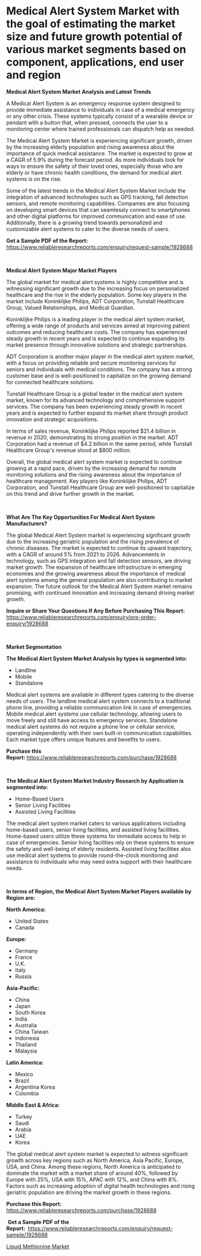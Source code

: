 <p><h1>Medical Alert System Market with the goal of estimating the market size and future growth potential of various market segments based on component, applications, end user and region</h1></p><p><strong>Medical Alert System Market Analysis and Latest Trends</strong></p>
<p><p>A Medical Alert System is an emergency response system designed to provide immediate assistance to individuals in case of a medical emergency or any other crisis. These systems typically consist of a wearable device or pendant with a button that, when pressed, connects the user to a monitoring center where trained professionals can dispatch help as needed.</p><p>The Medical Alert System Market is experiencing significant growth, driven by the increasing elderly population and rising awareness about the importance of quick medical assistance. The market is expected to grow at a CAGR of 5.9% during the forecast period. As more individuals look for ways to ensure the safety of their loved ones, especially those who are elderly or have chronic health conditions, the demand for medical alert systems is on the rise.</p><p>Some of the latest trends in the Medical Alert System Market include the integration of advanced technologies such as GPS tracking, fall detection sensors, and remote monitoring capabilities. Companies are also focusing on developing smart devices that can seamlessly connect to smartphones and other digital platforms for improved communication and ease of use. Additionally, there is a growing trend towards personalized and customizable alert systems to cater to the diverse needs of users.</p></p>
<p><strong>Get a Sample PDF of the Report:&nbsp;</strong> <a href="https://www.reliableresearchreports.com/enquiry/request-sample/1928688">https://www.reliableresearchreports.com/enquiry/request-sample/1928688</a></p>
<p>&nbsp;</p>
<p><strong>Medical Alert System Major Market Players</strong></p>
<p><p>The global market for medical alert systems is highly competitive and is witnessing significant growth due to the increasing focus on personalized healthcare and the rise in the elderly population. Some key players in the market include Koninklijke Philips, ADT Corporation, Tunstall Healthcare Group, Valued Relationships, and Medical Guardian.</p><p>Koninklijke Philips is a leading player in the medical alert system market, offering a wide range of products and services aimed at improving patient outcomes and reducing healthcare costs. The company has experienced steady growth in recent years and is expected to continue expanding its market presence through innovative solutions and strategic partnerships.</p><p>ADT Corporation is another major player in the medical alert system market, with a focus on providing reliable and secure monitoring services for seniors and individuals with medical conditions. The company has a strong customer base and is well-positioned to capitalize on the growing demand for connected healthcare solutions.</p><p>Tunstall Healthcare Group is a global leader in the medical alert system market, known for its advanced technology and comprehensive support services. The company has been experiencing steady growth in recent years and is expected to further expand its market share through product innovation and strategic acquisitions.</p><p>In terms of sales revenue, Koninklijke Philips reported $21.4 billion in revenue in 2020, demonstrating its strong position in the market. ADT Corporation had a revenue of $4.2 billion in the same period, while Tunstall Healthcare Group's revenue stood at $800 million.</p><p>Overall, the global medical alert system market is expected to continue growing at a rapid pace, driven by the increasing demand for remote monitoring solutions and the rising awareness about the importance of healthcare management. Key players like Koninklijke Philips, ADT Corporation, and Tunstall Healthcare Group are well-positioned to capitalize on this trend and drive further growth in the market.</p></p>
<p>&nbsp;</p>
<p><strong>What Are The Key Opportunities For Medical Alert System Manufacturers?</strong></p>
<p><p>The global Medical Alert System market is experiencing significant growth due to the increasing geriatric population and the rising prevalence of chronic diseases. The market is expected to continue its upward trajectory, with a CAGR of around 5% from 2021 to 2026. Advancements in technology, such as GPS integration and fall detection sensors, are driving market growth. The expansion of healthcare infrastructure in emerging economies and the growing awareness about the importance of medical alert systems among the general population are also contributing to market expansion. The future outlook for the Medical Alert System market remains promising, with continued innovation and increasing demand driving market growth.</p></p>
<p><strong>Inquire or Share Your Questions If Any Before Purchasing This Report:</strong> <a href="https://www.reliableresearchreports.com/enquiry/pre-order-enquiry/1928688">https://www.reliableresearchreports.com/enquiry/pre-order-enquiry/1928688</a></p>
<p>&nbsp;</p>
<p><strong>Market Segmentation</strong></p>
<p><strong>The Medical Alert System Market Analysis by types is segmented into:</strong></p>
<p><ul><li>Landline</li><li>Mobile</li><li>Standalone</li></ul></p>
<p><p>Medical alert systems are available in different types catering to the diverse needs of users. The landline medical alert system connects to a traditional phone line, providing a reliable communication link in case of emergencies. Mobile medical alert systems use cellular technology, allowing users to move freely and still have access to emergency services. Standalone medical alert systems do not require a phone line or cellular service, operating independently with their own built-in communication capabilities. Each market type offers unique features and benefits to users.</p></p>
<p><strong>Purchase this Report:&nbsp;</strong><a href="https://www.reliableresearchreports.com/purchase/1928688">https://www.reliableresearchreports.com/purchase/1928688</a></p>
<p>&nbsp;</p>
<p><strong>The Medical Alert System Market Industry Research by Application is segmented into:</strong></p>
<p><ul><li>Home-Based Users</li><li>Senior Living Facilities</li><li>Assisted Living Facilities</li></ul></p>
<p><p>The medical alert system market caters to various applications including home-based users, senior living facilities, and assisted living facilities. Home-based users utilize these systems for immediate access to help in case of emergencies. Senior living facilities rely on these systems to ensure the safety and well-being of elderly residents. Assisted living facilities also use medical alert systems to provide round-the-clock monitoring and assistance to individuals who may need extra support with their healthcare needs.</p></p>
<p>&nbsp;</p>
<p><strong>In terms of Region, the Medical Alert System Market Players available by Region are:</strong></p>
<p>
    <p> <strong> North America: </strong>
        <ul>
            <li>United States</li>
            <li>Canada</li>
        </ul>
        </p> 
    <p> <strong> Europe: </strong>
        <ul>
            <li>Germany</li>
            <li>France</li>
            <li>U.K.</li>
            <li>Italy</li>
            <li>Russia</li>
        </ul>
        </p> 
    <p> <strong> Asia-Pacific: </strong>
        <ul>
            <li>China</li>
            <li>Japan</li>
            <li>South Korea</li>
            <li>India</li>
            <li>Australia</li>
            <li>China Taiwan</li>
            <li>Indonesia</li>
            <li>Thailand</li>
            <li>Malaysia</li>
        </ul>
        </p> 
    <p> <strong> Latin America: </strong>
        <ul>
            <li>Mexico</li>
            <li>Brazil</li>
            <li>Argentina Korea</li>
            <li>Colombia</li>
        </ul>
        </p> 
    <p> <strong> Middle East & Africa: </strong>
        <ul>
            <li>Turkey</li>
            <li>Saudi</li>
            <li>Arabia</li>
            <li>UAE</li>
            <li>Korea</li>
        </ul>
    </p>
    </p>
<p><p>The global medical alert system market is expected to witness significant growth across key regions such as North America, Asia Pacific, Europe, USA, and China. Among these regions, North America is anticipated to dominate the market with a market share of around 40%, followed by Europe with 25%, USA with 15%, APAC with 12%, and China with 8%. Factors such as increasing adoption of digital health technologies and rising geriatric population are driving the market growth in these regions.</p></p>
<p><strong>Purchase this Report: </strong><a href="https://www.reliableresearchreports.com/purchase/1928688">https://www.reliableresearchreports.com/purchase/1928688</a></p>
<p>&nbsp;<strong>Get a Sample PDF of the Report:&nbsp;&nbsp;</strong><a href="https://www.reliableresearchreports.com/enquiry/request-sample/1928688">https://www.reliableresearchreports.com/enquiry/request-sample/1928688</a></p>
<p><strong></strong></p>
<p><p><a href="https://glittery-fuchsia-86a.notion.site/Liquid-Methionine-Market-Research-Report-The-Key-To-Successful-Business-Strategy-Forecasted-for-Per-c33fe9b2e890476d86cdea0fa794c848">Liquid Methionine Market</a></p></p>